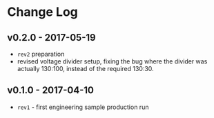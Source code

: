 # Change Log

## v0.2.0 - 2017-05-19

* `rev2` preparation
* revised voltage divider setup, fixing the bug where the divider was actually
  130:100, instead of the required 130:30.

## v0.1.0 - 2017-04-10

* `rev1` - first engineering sample production run
